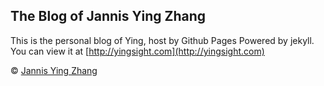 ## The Blog of Jannis Ying Zhang

This is the personal blog of Ying, host by Github Pages Powered by jekyll. You can view it at [http://yingsight.com](http://yingsight.com)

© [Jannis Ying Zhang](http://yingsight.com)
